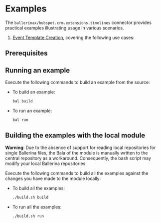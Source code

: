# Examples

The `ballerinax/hubspot.crm.extensions.timelines` connector provides practical examples illustrating usage in various scenarios.

[//]: # (TODO: Add examples)

1. [Event Template Creation](https://github.com/module-ballerinax-hubspot.crm.extensions.timelines/tree/main/examples/create-event), covering the following use cases:

## Prerequisites

[//]: # (TODO: Add prerequisites)

## Running an example

Execute the following commands to build an example from the source:

* To build an example:

    ```bash
    bal build
    ```

* To run an example:

    ```bash
    bal run
    ```

## Building the examples with the local module

**Warning**: Due to the absence of support for reading local repositories for single Ballerina files, the Bala of the module is manually written to the central repository as a workaround. Consequently, the bash script may modify your local Ballerina repositories.

Execute the following commands to build all the examples against the changes you have made to the module locally:

* To build all the examples:

    ```bash
    ./build.sh build
    ```

* To run all the examples:

    ```bash
    ./build.sh run
    ```
